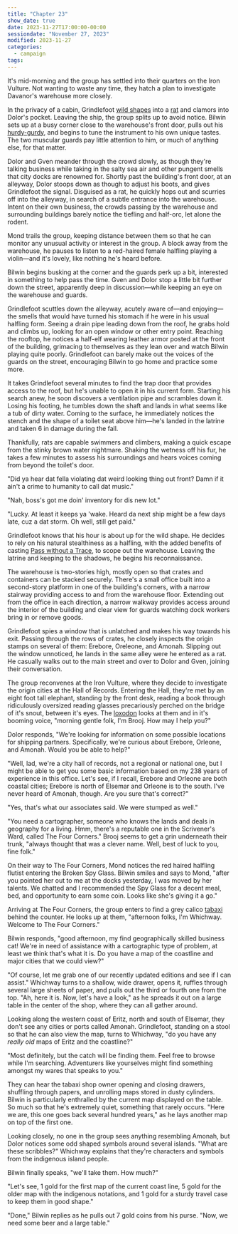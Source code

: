```yaml
---
title: "Chapter 23"
show_date: true
date: 2023-11-27T17:00:00-00:00
sessiondate: "November 27, 2023"
modified: 2023-11-27
categories:
  - campaign
tags:
---
```


It's mid-morning and the group has settled into their quarters on the Iron Vulture.
Not wanting to waste any time, they hatch a plan to investigate Davanor's warehouse
more closely.

In the privacy of a cabin, Grindlefoot [wild shapes](https://www.dndbeyond.com/posts/635-druid-101-wild-shape-guide)
into a [rat](https://www.dndbeyond.com/monsters/16891-giant-rat) and clamors into Dolor's pocket.
Leaving the ship, the group splits up to avoid notice. Bilwin sets up at a busy corner
close to the warehouse's front door, pulls out his [hurdy-gurdy](https://en.wikipedia.org/wiki/Hurdy-gurdy),
and begins to tune the instrument to his own unique tastes. The two muscular guards pay
little attention to him, or much of anything else, for that matter.

Dolor and Gven meander through the crowd slowly, as though they're talking business
while taking in the salty sea air and other pungent smells that city docks are renowned
for. Shortly past the building's front door, at an alleyway, Dolor stoops down as though to
adjust his boots, and gives Grindlefoot the signal. Disguised as a rat, he quickly hops out and
scurries off into the alleyway, in search of a subtle entrance into the warehouse.
Intent on their own business, the crowds passing by the warehouse and surrounding buildings
barely notice the tiefling and half-orc, let alone the rodent.

Mond trails the group, keeping distance between them so that he can monitor any unusual
activity or interest in the group. A block away from the warehouse, he pauses to listen to
a red-haired female halfling playing a violin—and it's lovely, like nothing he's heard
before.

Bilwin begins busking at the corner and the guards perk up a bit, interested in something
to help pass the time. Gven and Dolor stop a little bit further down the street, apparently
deep in discussion—while keeping an eye on the warehouse and guards.

Grindlefoot scuttles down the alleyway, acutely aware of—and enjoying—the smells that would
have turned his stomach if he were in his usual halfling form. Seeing a drain pipe leading
down from the roof, he grabs hold and climbs up, looking for an open window or other entry
point. Reaching the rooftop, he notices a half-elf wearing leather armor posted at the
front of the building, grimacing to themselves as they lean over and watch Bilwin playing
quite poorly. Grindlefoot can barely make out the voices of the guards on the street,
encouraging Bilwin to go home and practice some more.

It takes Grindlefoot several minutes to find the trap door that provides access to the
roof, but he's unable to open it in his current form. Starting his search anew, he soon
discovers a ventilation pipe and scrambles down it. Losing his footing, he tumbles down
the shaft and lands in what seems like a tub of dirty water. Coming to the surface, he
immediately notices the stench and the shape of a toilet seat above him—he's landed in
the latrine and taken 6 in damage during the fall.

Thankfully, rats are capable swimmers and climbers, making a quick escape from the
stinky brown water nightmare. Shaking the wetness off his fur, he takes a few minutes
to assess his surroundings and hears voices coming from beyond the toilet's door.

"Did ya hear dat fella violating dat weird looking thing out front? Damn if it ain't
a crime to humanity to call dat music."

"Nah, boss's got me doin' inventory for dis new lot."

"Lucky. At least it keeps ya 'wake. Heard da next ship might be a few days late, cuz
a dat storm. Oh well, still get paid."

Grindlefoot knows that his hour is about up for the wild shape. He decides to rely
on his natural stealthiness as a halfling, with the added benefits of casting
[Pass without a Trace](https://www.dndbeyond.com/spells/pass-without-trace), to
scope out the warehouse. Leaving the latrine and keeping to the shadows, he begins
his reconnaissance.

The warehouse is two-stories high, mostly open so that crates and containers can
be stacked securely. There's a small office built into a second-story platform in
one of the building's corners, with a narrow stairway providing access to and from
the warehouse floor. Extending out from the office in each direction, a narrow walkway
provides access around the interior of the building and clear view for guards
watching dock workers bring in or remove goods.

Grindlefoot spies a window that is unlatched and makes his way towards his exit.
Passing through the rows of crates, he closely inspects the origin stamps on several
of them: Erebore, Oreleone, and Amonah. Slipping out the window unnoticed, he lands
in the same alley were he entered as a rat. He casually walks out to the main street
and over to Dolor and Gven, joining their conversation.

The group reconvenes at the Iron Vulture, where they decide to investigate the
origin cities at the Hall of Records. Entering the Hall, they're met by an eight
foot tall elephant, standing by the front desk, reading a book through ridiculously
oversized reading glasses precariously perched on the bridge of it's snout, between
it's eyes. The [loxodon](http://dnd5e.wikidot.com/lineage:loxodon) looks at them
and in it's booming voice, "morning gentle folk, I'm Brooj. How may I help you?"

Dolor responds, "We're looking for information on some possible locations for shipping
partners. Specifically, we're curious about Erebore, Orleone, and Amonah. Would you be
able to help?"

"Well, lad, we're a city hall of records, not a regional or national one, but I
might be able to get you some basic information based on my 238 years of experience
in this office. Let's see, if I recall, Erebore and Orleone are both coastal cities;
Erebore is north of Elsemar and Orleone is to the south. I've never heard of Amonah,
though. Are you sure that's correct?"

"Yes, that's what our associates said. We were stumped as well."

"You need a cartographer, someone who knows the lands and deals in geography for
a living. Hmm, there's a reputable one in the Scrivener's Ward, called The Four Corners."
Brooj seems to get a grin underneath their trunk, "always thought that was a clever name.
Well, best of luck to you, fine folk."

On their way to The Four Corners, Mond notices the red haired halfling flutist entering
the Broken Spy Glass. Bilwin smiles and says to Mond, "after you pointed her out to
me at the docks yesterday, I was moved by her talents. We chatted and I recommended the
Spy Glass for a decent meal, bed, and opportunity to earn some coin. Looks like she's
giving it a go."

Arriving at The Four Corners, the group enters to find a grey calico
[tabaxi](https://www.dandwiki.com/wiki/Tabaxi_(5e_Race_Variant)) behind the counter.
He looks up at them, "afternoon folks, I'm Whichway. Welcome to The Four Corners."

Bilwin responds, "good afternoon, my find geographically skilled business cat! We're
in need of assistance with a cartographic type of problem, at least we think that's what
it is. Do you have a map of the coastline and major cities that we could view?"

"Of course, let me grab one of our recently updated editions and see if I can assist."
Whichway turns to a shallow, wide drawer, opens it, ruffles through several large sheets
of paper, and pulls out the third or fourth one from the top. "Ah, here it is. Now,
let's have a look," as he spreads it out on a large table in the center of the shop,
where they can all gather around.

Looking along the western coast of Eritz, north and south of Elsemar, they don't see
any cities or ports called Amonah. Grindlefoot, standing on a stool so that he can
also view the map, turns to Whichway, "do you have any _really old_ maps of Eritz
and the coastline?"

"Most definitely, but the catch will be finding them. Feel free to browse while I'm
searching. Adventurers like yourselves might find something amongst my wares that
speaks to you."

They can hear the tabaxi shop owner opening and closing drawers, shuffling through
papers, and unrolling maps stored in dusty cylinders. Bilwin is particularly enthralled
by the current map displayed on the table. So much so that he's extremely quiet,
something that rarely occurs. "Here we are, this one goes back several hundred years,"
as he lays another map on top of the first one.

Looking closely, no one in the group sees anything resembling Amonah, but Dolor
notices some odd shaped symbols around several islands. "What are these scribbles?"
Whichway explains that they're characters and symbols from the indigenous island
people.

Bilwin finally speaks, "we'll take them. How much?"

"Let's see, 1 gold for the first map of the current coast line, 5 gold for the
older map with the indigenous notations, and 1 gold for a sturdy travel case to
keep them in good shape."

"Done," Bilwin replies as he pulls out 7 gold coins from his purse. "Now, we need
some beer and a large table."

<!-- em dash: — | kebyoard shortcut = Option + Shift + Dash (-) -->
<!-- https://oatcookies.neocities.org/dndmoney to convert copper, silver, gold, and more into CP -->
